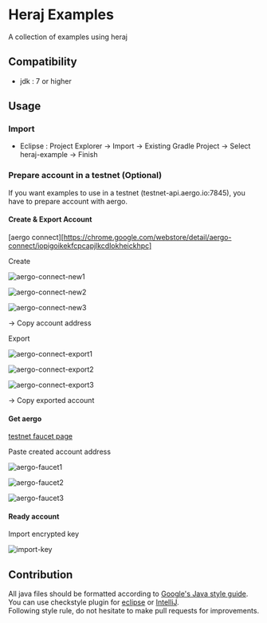 # Heraj Examples

A collection of examples using heraj

## Compatibility

- jdk : 7 or higher

## Usage

### Import

- Eclipse : Project Explorer -> Import -> Existing Gradle Project -> Select heraj-example -> Finish

### Prepare account in a testnet (Optional)

If you want examples to use in a testnet (testnet-api.aergo.io:7845), you have to prepare account with aergo.

#### Create & Export Account

[aergo connect][https://chrome.google.com/webstore/detail/aergo-connect/iopigoikekfcpcapjlkcdlokheickhpc]

Create

![aergo-connect-new1](./img/aergo-connect-new1.png)

![aergo-connect-new2](./img/aergo-connect-new2.png)

![aergo-connect-new3](./img/aergo-connect-new3.png)

-> Copy account address

Export

![aergo-connect-export1](./img/aergo-connect-export1.png)

![aergo-connect-export2](./img/aergo-connect-export2.png)

![aergo-connect-export3](./img/aergo-connect-export3.png)

-> Copy exported account

#### Get aergo

[testnet faucet page](https://faucet.aergoscan.io/)

Paste created account address

![aergo-faucet1](./img/aergo-faucet-1.png)

![aergo-faucet2](./img/aergo-faucet-2.png)

![aergo-faucet3](./img/aergo-faucet-3.png)

#### Ready account

Import encrypted key

![import-key](./img/import-key.png)

## Contribution

All java files should be formatted according to [Google's Java style guide](http://google.github.io/styleguide/javaguide.html).\
You can use checkstyle plugin for [eclipse](https://checkstyle.org/eclipse-cs/#!/) or [IntelliJ](https://plugins.jetbrains.com/plugin/1065-checkstyle-idea).\
Following style rule, do not hesitate to make pull requests for improvements.